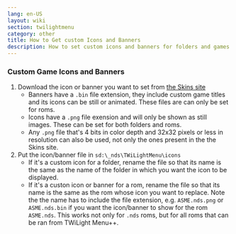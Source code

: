 ```yaml
---
lang: en-US
layout: wiki
section: twilightmenu
category: other
title: How to Get custom Icons and Banners
description: How to set custom icons and banners for folders and games in TWiLight Menu++
---
```


### Custom Game Icons and Banners
1. Download the icon or banner you want to set from [the Skins site](https://skins.ds-homebrew.com/icon/)
   - Banners have a `.bin` file extension, they include custom game titles and its icons can be still or animated. These files are can only be set for roms.
   - Icons have a `.png` file exension and will only be shown as still images. These can be set for both folders and roms.
   - Any `.png` file that's 4 bits in color depth and 32x32 pixels or less in resolution can also be used, not only the ones present in the the Skins site.
1. Put the icon/banner file in `sd:\_nds\TWiLightMenu\icons`
   - If it's a custom icon for a folder, rename the file so that its name is the same as the name of the folder in which you want the icon to be displayed.
   - If it's a custon icon or banner for a rom, rename the file so that its name is the same as the rom whose icon you want to replace. Note the the name has to include the file extension, e.g. `ASME.nds.png` or `ASME.nds.bin` if you want the icon/banner to show for the rom `ASME.nds`. This works not only for `.nds` roms, but for all roms that can be ran from TWiLight Menu++.

